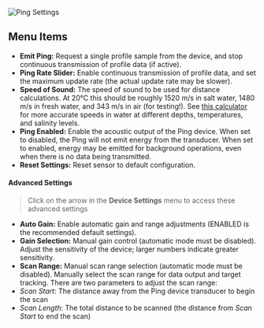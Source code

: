 ![Ping Settings](/ping-viewer/images/viewer/ping-settings.png)

## Menu Items

- **Emit Ping:** Request a single profile sample from the device, and stop continuous transmission of profile data (if active).
- **Ping Rate Slider:** Enable continuous transmission of profile data, and set the maximum update rate (the actual update rate may be slower).
- **Speed of Sound:** The speed of sound to be used for distance calculations. At 20℃ this should be roughly 1520 m/s in salt water, 1480 m/s in fresh water, and 343 m/s in air (for testing!). See [this calculator](http://resource.npl.co.uk/acoustics/techguides/soundseawater/index.html) for more accurate speeds in water at different depths, temperatures, and salinity levels.
- **Ping Enabled:** Enable the acoustic output of the Ping device. When set to disabled, the Ping will not emit energy from the transducer. When set to enabled, energy may be emitted for background operations, even when there is no data being transmitted.
- **Reset Settings:** Reset sensor to default configuration.

#### Advanced Settings

> Click on the arrow in the **Device Settings** menu to access these advanced settings

- **Auto Gain:** Enable automatic gain and range adjustments (ENABLED is the recommended default settings).
- **Gain Selection:** Manual gain control (automatic mode must be disabled). Adjust the sensitivity of the device; larger numbers indicate greater sensitivity.
- **Scan Range:** Manual scan range selection (automatic mode must be disabled). Manually select the scan range for data output and target tracking. There are two parameters to adjust the scan range:
 - *Scan Start*: The distance away from the Ping device transducer to begin the scan
 - *Scan Length*: The total distance to be scanned (the distance from *Scan Start* to end the scan)

